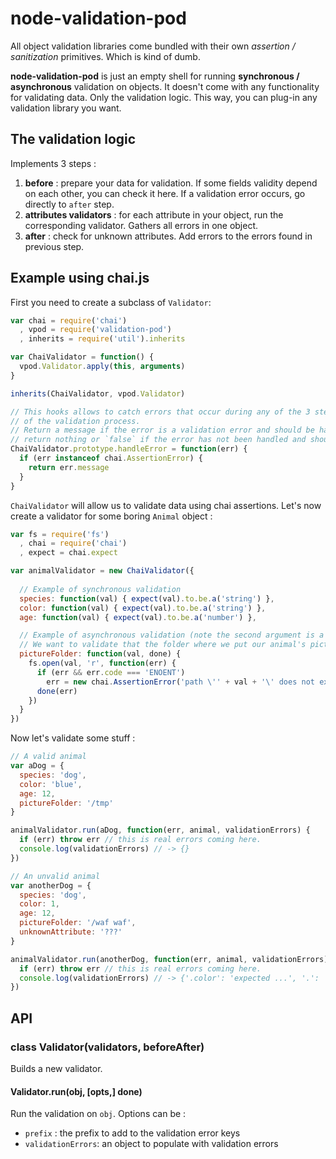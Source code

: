 node-validation-pod
=====================

All object validation libraries come bundled with their own *assertion / sanitization* primitives. Which is kind of dumb.

**node-validation-pod** is just an empty shell for running **synchronous / asynchronous** validation on objects. It doesn't come with any functionality for validating data. Only the validation logic. This way, you can plug-in any validation library you want.


The validation logic
----------------------

Implements 3 steps :

1. **before** : prepare your data for validation. If some fields validity depend on each other, you can check it here. If a validation error occurs, go directly to `after` step.
2. **attributes validators** : for each attribute in your object, run the corresponding validator. Gathers all errors in one object.
3. **after** : check for unknown attributes. Add errors to the errors found in previous step.


Example using chai.js
----------------------

First you need to create a subclass of `Validator`:

```javascript
var chai = require('chai')
  , vpod = require('validation-pod')
  , inherits = require('util').inherits

var ChaiValidator = function() {
  vpod.Validator.apply(this, arguments)
}

inherits(ChaiValidator, vpod.Validator)

// This hooks allows to catch errors that occur during any of the 3 steps
// of the validation process.
// Return a message if the error is a validation error and should be handled,
// return nothing or `false` if the error has not been handled and should be thrown. 
ChaiValidator.prototype.handleError = function(err) {
  if (err instanceof chai.AssertionError) {
    return err.message
  }
}
```

`ChaiValidator` will allow us to validate data using chai assertions. Let's now create a validator for some boring `Animal` object :

```javascript
var fs = require('fs')
  , chai = require('chai')
  , expect = chai.expect

var animalValidator = new ChaiValidator({
  
  // Example of synchronous validation
  species: function(val) { expect(val).to.be.a('string') },
  color: function(val) { expect(val).to.be.a('string') },
  age: function(val) { expect(val).to.be.a('number') },

  // Example of asynchronous validation (note the second argument is a `done` callback)
  // We want to validate that the folder where we put our animal's pictures exists.
  pictureFolder: function(val, done) {
    fs.open(val, 'r', function(err) {
      if (err && err.code === 'ENOENT')
        err = new chai.AssertionError('path \'' + val + '\' does not exist')
      done(err)
    })
  }
})
```

Now let's validate some stuff :

```javascript
// A valid animal
var aDog = {
  species: 'dog',
  color: 'blue',
  age: 12,
  pictureFolder: '/tmp'
}

animalValidator.run(aDog, function(err, animal, validationErrors) {
  if (err) throw err // this is real errors coming here.
  console.log(validationErrors) // -> {}
})
```

```javascript
// An unvalid animal
var anotherDog = {
  species: 'dog',
  color: 1,
  age: 12,
  pictureFolder: '/waf waf',
  unknownAttribute: '???'
}

animalValidator.run(anotherDog, function(err, animal, validationErrors) {
  if (err) throw err // this is real errors coming here.
  console.log(validationErrors) // -> {'.color': 'expected ...', '.': 'unknownAttribute': '...', ...}
})
```


API
-----

### class Validator(validators, beforeAfter)

Builds a new validator.


#### Validator.run(obj, [opts,] done)

Run the validation on `obj`. Options can be :

  - `prefix` : the prefix to add to the validation error keys
  - `validationErrors`: an object to populate with validation errors  